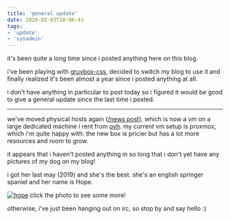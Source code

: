 ```yaml
---
title: 'general update'
date: 2020-02-03T20:06:43
tags:
- 'update'
- 'sysadmin'
---
```


it's been quite a long time since i posted anything here on this blog.

i've been playing with [gruvbox-css](https://github.com/xe/gruvbox-css),
decided to switch my blog to use it and finally realized it's been
almost a year since i posted anything at all.

i don't have anything in particular to post today so i figured it would
be good to give a general update since the last time i posted.

------------------------------------------------------------------------

we've moved physical hosts again ([/news
post](https://tilde.team/news/028_back_up)), which is now a vm on a
large dedicated machine i rent from
[ovh](%20https://www.ovh.com/world/dedicated-servers/infra/infra-2/). my
current vm setup is proxmox, which i'm quite happy with. the new box is
pricier but has a lot more resources and room to grow.

it appears that i haven't posted anything in so long that i don't yet
have any pictures of my dog on my blog!

i got her last may (2019) and she's the best. she's an english springer
spaniel and her name is Hope.

[![hope](https://bhh.sh/pub/photos/doggos/hope6.jpg)](%20https://bhh.sh/pub/photos/doggos/?filter=hope)
click the photo to see some more!

otherwise, i've just been hanging out on irc, so stop by and say hello
:)


